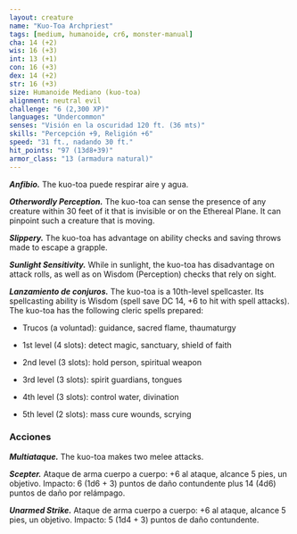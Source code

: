 ```yaml
---
layout: creature
name: "Kuo-Toa Archpriest"
tags: [medium, humanoide, cr6, monster-manual]
cha: 14 (+2)
wis: 16 (+3)
int: 13 (+1)
con: 16 (+3)
dex: 14 (+2)
str: 16 (+3)
size: Humanoide Mediano (kuo-toa)
alignment: neutral evil
challenge: "6 (2,300 XP)"
languages: "Undercommon"
senses: "Visión en la oscuridad 120 ft. (36 mts)"
skills: "Percepción +9, Religión +6"
speed: "31 ft., nadando 30 ft."
hit_points: "97 (13d8+39)"
armor_class: "13 (armadura natural)"
---
```


***Anfibio.*** The kuo-toa puede respirar aire y agua.

***Otherwordly Perception.*** The kuo-toa can sense the presence of any creature within 30 feet of it that is invisible or on the Ethereal Plane. It can pinpoint such a creature that is moving.

***Slippery.*** The kuo-toa has advantage on ability checks and saving throws made to escape a grapple.

***Sunlight Sensitivity.*** While in sunlight, the kuo-toa has disadvantage on attack rolls, as well as on Wisdom (Perception) checks that rely on sight.

***Lanzamiento de conjuros.*** The kuo-toa is a 10th-level spellcaster. Its spellcasting ability is Wisdom (spell save DC 14, +6 to hit with spell attacks). The kuo-toa has the following cleric spells prepared:

* Trucos (a voluntad): guidance, sacred flame, thaumaturgy

* 1st level (4 slots): detect magic, sanctuary, shield of faith

* 2nd level (3 slots): hold person, spiritual weapon

* 3rd level (3 slots): spirit guardians, tongues

* 4th level (3 slots): control water, divination

* 5th level (2 slots): mass cure wounds, scrying

### Acciones

***Multiataque.*** The kuo-toa makes two melee attacks.

***Scepter.*** Ataque de arma cuerpo a cuerpo: +6 al ataque, alcance 5 pies, un objetivo. Impacto: 6 (1d6 + 3) puntos de daño contundente plus 14 (4d6) puntos de daño por relámpago.

***Unarmed Strike.*** Ataque de arma cuerpo a cuerpo: +6 al ataque, alcance 5 pies, un objetivo. Impacto: 5 (1d4 + 3) puntos de daño contundente.